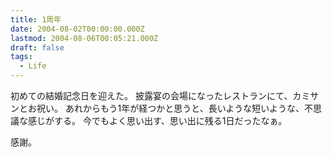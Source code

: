 ```yaml
---
title: 1周年
date: 2004-08-02T00:00:00.000Z
lastmod: 2004-08-06T00:05:21.000Z
draft: false
tags:
  - Life
---
```


初めての結婚記念日を迎えた。 披露宴の会場になったレストランにて、カミサンとお祝い。 あれからもう1年が経つかと思うと、長いような短いような、不思議な感じがする。 今でもよく思い出す、思い出に残る1日だったなぁ。

感謝。
